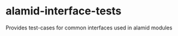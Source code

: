 alamid-interface-tests
======================

Provides test-cases for common interfaces used in alamid modules
